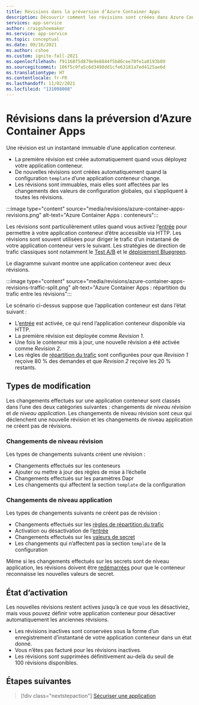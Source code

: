 ```yaml
---
title: Révisions dans la préversion d’Azure Container Apps
description: Découvrir comment les révisions sont créées dans Azure Container Apps
services: app-service
author: craigshoemaker
ms.service: app-service
ms.topic: conceptual
ms.date: 09/16/2021
ms.author: cshoe
ms.custom: ignite-fall-2021
ms.openlocfilehash: f91168f5d879e9e8844f5b86cee70fe1a0193b09
ms.sourcegitcommit: 106f5c9fa5c6d3498dd1cfe63181a7ed4125ae6d
ms.translationtype: HT
ms.contentlocale: fr-FR
ms.lasthandoff: 11/02/2021
ms.locfileid: "131098008"
---
```

# <a name="revisions-in-azure-container-apps-preview"></a>Révisions dans la préversion d’Azure Container Apps

Une révision est un instantané immuable d’une application conteneur.

- La première révision est créée automatiquement quand vous déployez votre application conteneur.
- De nouvelles révisions sont créées automatiquement quand la configuration `template` d’une application conteneur change.
- Les révisions sont immuables, mais elles sont affectées par les changements des valeurs de configuration globales, qui s’appliquent à toutes les révisions.

:::image type="content" source="media/revisions/azure-container-apps-revisions.png" alt-text="Azure Container Apps : conteneurs":::

Les révisions sont particulièrement utiles quand vous activez l’[entrée](ingress.md) pour permettre à votre application conteneur d’être accessible via HTTP.  Les révisions sont souvent utilisées pour diriger le trafic d’un instantané de votre application conteneur vers le suivant. Les stratégies de direction de trafic classiques sont notamment le [Test A/B](https://wikipedia.org/wiki/A/B_testing) et le [déploiement Bluegreen](https://martinfowler.com/bliki/BlueGreenDeployment.html).

Le diagramme suivant montre une application conteneur avec deux révisions.

:::image type="content" source="media/revisions/azure-container-apps-revisions-traffic-split.png" alt-text="Azure Container Apps : répartition du trafic entre les révisions":::

Le scénario ci-dessus suppose que l’application conteneur est dans l’état suivant :

- L’[entrée](ingress.md) est activée, ce qui rend l’application conteneur disponible via HTTP.
- La première révision est déployée comme _Revision 1_.
- Une fois le conteneur mis à jour, une nouvelle révision a été activée comme _Revision 2_.
- Les règles de [répartition du trafic](revisions-manage.md#traffic-splitting) sont configurées pour que _Revision 1_ reçoive 80 % des demandes et que _Revision 2_ reçoive les 20 % restants.

## <a name="change-types"></a>Types de modification

Les changements effectués sur une application conteneur sont classés dans l’une des deux catégories suivantes : changements *de niveau révision* et *de niveau application*. Les changements de niveau révision sont ceux qui déclenchent une nouvelle révision et les changements de niveau application ne créent pas de révisions.

### <a name="revision-scope-changes"></a>Changements de niveau révision

Les types de changements suivants créent une révision :

- Changements effectués sur les conteneurs
- Ajouter ou mettre à jour des règles de mise à l’échelle
- Changements effectués sur les paramètres Dapr
- Les changements qui affectent la section `template` de la configuration

### <a name="application-scope-changes"></a>Changements de niveau application

Les types de changements suivants ne créent pas de révision :

- Changements effectués sur les [règles de répartition du trafic](revisions-manage.md#traffic-splitting)
- Activation ou désactivation de l’[entrée](ingress.md)
- Changements effectués sur les [valeurs de secret](secure-app.md)
- Les changements qui n’affectent pas la section `template` de la configuration

Même si les changements effectués sur les secrets sont de niveau application, les révisions doivent être [redémarrées](revisions.md) pour que le conteneur reconnaisse les nouvelles valeurs de secret.

## <a name="activation-state"></a>État d’activation

Les nouvelles révisions restent actives jusqu’à ce que vous les désactiviez, mais vous pouvez définir votre application conteneur pour désactiver automatiquement les anciennes révisions.

- Les révisions inactives sont conservées sous la forme d’un enregistrement d’instantané de votre application conteneur dans un état donné.
- Vous n’êtes pas facturé pour les révisions inactives.
- Les révisions sont supprimées définitivement au-delà du seuil de 100 révisions disponibles.

## <a name="next-steps"></a>Étapes suivantes

> [!div class="nextstepaction"]
> [Sécuriser une application](get-started.md)
